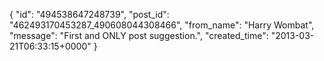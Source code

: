  {
   "id": "494538647248739",
   "post_id": "462493170453287_490608044308466",
   "from_name": "Harry Wombat",
   "message": "First and ONLY post suggestion.",
   "created_time": "2013-03-21T06:33:15+0000"
 }
